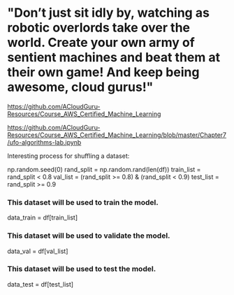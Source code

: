 # "Don’t just sit idly by, watching as robotic overlords take over the world. Create your own army of sentient machines and beat them at their own game! And keep being awesome, cloud gurus!"

https://github.com/ACloudGuru-Resources/Course_AWS_Certified_Machine_Learning

https://github.com/ACloudGuru-Resources/Course_AWS_Certified_Machine_Learning/blob/master/Chapter7/ufo-algorithms-lab.ipynb

Interesting process for shuffling a dataset:

np.random.seed(0)
rand_split = np.random.rand(len(df))
train_list = rand_split < 0.8
val_list = (rand_split >= 0.8) & (rand_split < 0.9)
test_list = rand_split >= 0.9

 ### This dataset will be used to train the model.
data_train = df[train_list]

### This dataset will be used to validate the model.
data_val = df[val_list]

### This dataset will be used to test the model.
data_test = df[test_list]
